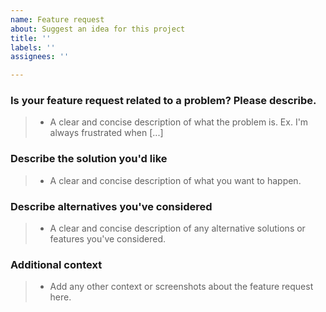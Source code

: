 ```yaml
---
name: Feature request
about: Suggest an idea for this project
title: ''
labels: ''
assignees: ''

---
```


### Is your feature request related to a problem? Please describe.
> - A clear and concise description of what the problem is. Ex. I'm always frustrated when [...]

### Describe the solution you'd like
> - A clear and concise description of what you want to happen.

### Describe alternatives you've considered
> - A clear and concise description of any alternative solutions or features you've considered.

### Additional context
> - Add any other context or screenshots about the feature request here.
